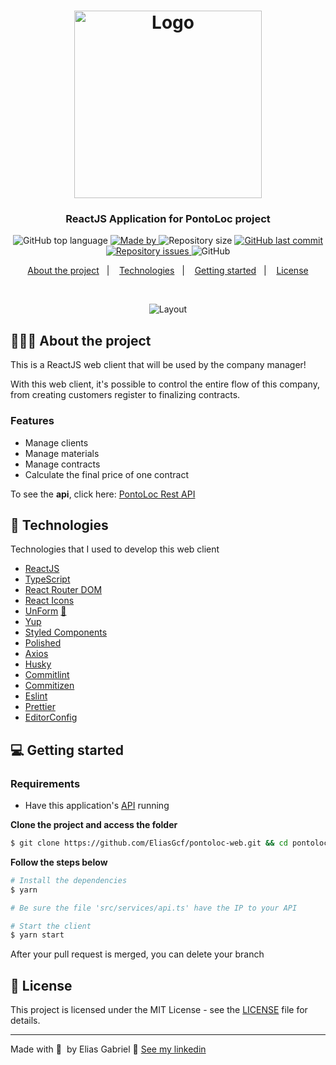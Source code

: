 <h1 align="center">
  <img
    alt="Logo"
    src="https://res.cloudinary.com/eliasgcf/image/upload/v1588529377/pontoloc/logo_hmpbwn.png" width="300px"
  />
</h1>

<h3 align="center">
  ReactJS Application for PontoLoc project
</h3>

<p align="center">
  <img alt="GitHub top language" src="https://img.shields.io/github/languages/top/EliasGcf/pontoloc-web?color=%23fbc131">

  <a href="https://www.linkedin.com/in/eliasgcf/" target="_blank" rel="noopener noreferrer">
    <img alt="Made by" src="https://img.shields.io/badge/made%20by-elias%20gabriel-%23fbc131">
  </a>

  <img alt="Repository size" src="https://img.shields.io/github/repo-size/EliasGcf/pontoloc-web?color=%23fbc131">

  <a href="https://github.com/EliasGcf/pontoloc-web/commits/master">
    <img alt="GitHub last commit" src="https://img.shields.io/github/last-commit/EliasGcf/pontoloc-web?color=%23fbc131">
  </a>

  <a href="https://github.com/EliasGcf/pontoloc-web/issues">
    <img alt="Repository issues" src="https://img.shields.io/github/issues/EliasGcf/pontoloc-web?color=%23fbc131">
  </a>

  <img alt="GitHub" src="https://img.shields.io/github/license/EliasGcf/pontoloc-web?color=%23fbc131">
</p>

<p align="center">
  <a href="#-about-the-project">About the project</a>&nbsp;&nbsp;&nbsp;|&nbsp;&nbsp;&nbsp;
  <a href="#-technologies">Technologies</a>&nbsp;&nbsp;&nbsp;|&nbsp;&nbsp;&nbsp;
  <a href="#-getting-started">Getting started</a>&nbsp;&nbsp;&nbsp;|&nbsp;&nbsp;&nbsp;
  <a href="#-license">License</a>
</p>

</br>

<p align="center">
  <img alt="Layout" src="https://res.cloudinary.com/eliasgcf/image/upload/v1590610781/pontoloc/Kapture_2020-05-24_at_17.46.44_swudxx.gif">
</p>

## 👨🏻‍💻 About the project

This is a ReactJS web client that will be used by the company manager!

With this web client, it's possible to control the entire flow of this company, from creating customers register to finalizing contracts.

### Features

- Manage clients
- Manage materials
- Manage contracts
- Calculate the final price of one contract

To see the **api**, click here: [PontoLoc Rest API](https://github.com/EliasGcf/pontoloc-api)

## 🚀 Technologies

Technologies that I used to develop this web client

- [ReactJS](https://reactjs.org/)
- [TypeScript](https://www.typescriptlang.org/)
- [React Router DOM](https://reacttraining.com/react-router/)
- [React Icons](https://react-icons.netlify.com/#/)
- [UnForm](https://unform.dev/) [💜](https://rocketseat.com.br/)
- [Yup](https://github.com/jquense/yup)
- [Styled Components](https://styled-components.com/)
- [Polished](https://github.com/styled-components/polished)
- [Axios](https://github.com/axios/axios)
- [Husky](https://github.com/typicode/husky)
- [Commitlint](https://github.com/conventional-changelog/commitlint)
- [Commitizen](https://github.com/commitizen/cz-cli)
- [Eslint](https://eslint.org/)
- [Prettier](https://prettier.io/)
- [EditorConfig](https://editorconfig.org/)

## 💻 Getting started

### Requirements

- Have this application's [API](https://github.com/EliasGcf/pontoloc-api) running

**Clone the project and access the folder**

```bash
$ git clone https://github.com/EliasGcf/pontoloc-web.git && cd pontoloc-web
```

**Follow the steps below**

```bash
# Install the dependencies
$ yarn

# Be sure the file 'src/services/api.ts' have the IP to your API

# Start the client
$ yarn start
```

After your pull request is merged, you can delete your branch

## 📝 License

This project is licensed under the MIT License - see the [LICENSE](LICENSE) file for details.

---

Made with 💜&nbsp; by Elias Gabriel 👋 [See my linkedin](https://www.linkedin.com/in/eliasgcf/)
